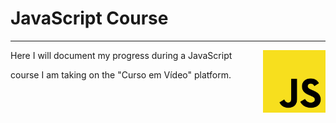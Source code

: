 
# JavaScript Course
---
<img src="imgjs.png" align="right" style="width:100px; height:100px" />

<div style="display:flex; gap:2rem; align-items: center;">

<div>
Here I will document my progress during a JavaScript <p>
course I am taking on the "Curso em Vídeo" platform.
</div>
</div>





